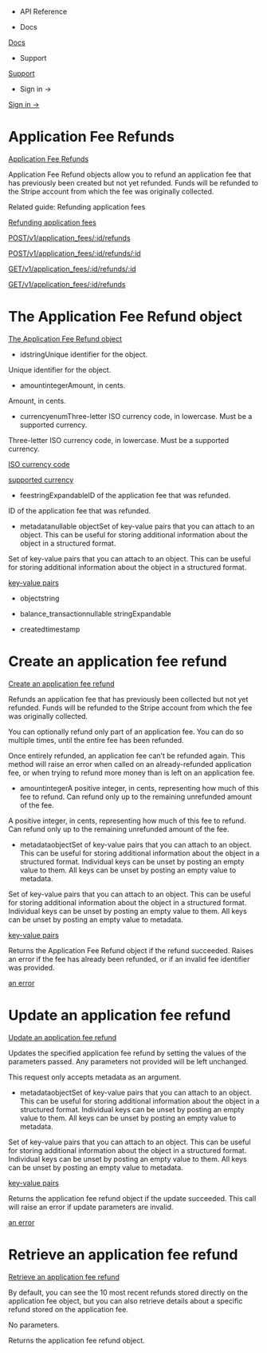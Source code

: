 - API Reference

- Docs

[Docs](/)

- Support

[Support](https://support.stripe.com)

- Sign in →

[Sign in →](https://dashboard.stripe.com/login)

# Application Fee Refunds

[Application Fee Refunds](/api/fee_refunds)

Application Fee Refund objects allow you to refund an application fee that has previously been created but not yet refunded. Funds will be refunded to the Stripe account from which the fee was originally collected.

Related guide: Refunding application fees

[Refunding application fees](/connect/destination-charges#refunding-app-fee)

[POST/v1/application_fees/:id/refunds](/api/fee_refunds/create)

[POST/v1/application_fees/:id/refunds/:id](/api/fee_refunds/update)

[GET/v1/application_fees/:id/refunds/:id](/api/fee_refunds/retrieve)

[GET/v1/application_fees/:id/refunds](/api/fee_refunds/list)

# The Application Fee Refund object

[The Application Fee Refund object](/api/fee_refunds/object)

- idstringUnique identifier for the object.

Unique identifier for the object.

- amountintegerAmount, in cents.

Amount, in cents.

- currencyenumThree-letter ISO currency code, in lowercase. Must be a supported currency.

Three-letter ISO currency code, in lowercase. Must be a supported currency.

[ISO currency code](https://www.iso.org/iso-4217-currency-codes.html)

[supported currency](https://stripe.com/docs/currencies)

- feestringExpandableID of the application fee that was refunded.

ID of the application fee that was refunded.

- metadatanullable objectSet of key-value pairs that you can attach to an object. This can be useful for storing additional information about the object in a structured format.

Set of key-value pairs that you can attach to an object. This can be useful for storing additional information about the object in a structured format.

[key-value pairs](/api/metadata)

- objectstring

- balance_transactionnullable stringExpandable

- createdtimestamp

# Create an application fee refund

[Create an application fee refund](/api/fee_refunds/create)

Refunds an application fee that has previously been collected but not yet refunded. Funds will be refunded to the Stripe account from which the fee was originally collected.

You can optionally refund only part of an application fee. You can do so multiple times, until the entire fee has been refunded.

Once entirely refunded, an application fee can’t be refunded again. This method will raise an error when called on an already-refunded application fee, or when trying to refund more money than is left on an application fee.

- amountintegerA positive integer, in cents, representing how much of this fee to refund. Can refund only up to the remaining unrefunded amount of the fee.

A positive integer, in cents, representing how much of this fee to refund. Can refund only up to the remaining unrefunded amount of the fee.

- metadataobjectSet of key-value pairs that you can attach to an object. This can be useful for storing additional information about the object in a structured format. Individual keys can be unset by posting an empty value to them. All keys can be unset by posting an empty value to metadata.

Set of key-value pairs that you can attach to an object. This can be useful for storing additional information about the object in a structured format. Individual keys can be unset by posting an empty value to them. All keys can be unset by posting an empty value to metadata.

[key-value pairs](/api/metadata)

Returns the Application Fee Refund object if the refund succeeded. Raises an error if the fee has already been refunded, or if an invalid fee identifier was provided.

[an error](#errors)

# Update an application fee refund

[Update an application fee refund](/api/fee_refunds/update)

Updates the specified application fee refund by setting the values of the parameters passed. Any parameters not provided will be left unchanged.

This request only accepts metadata as an argument.

- metadataobjectSet of key-value pairs that you can attach to an object. This can be useful for storing additional information about the object in a structured format. Individual keys can be unset by posting an empty value to them. All keys can be unset by posting an empty value to metadata.

Set of key-value pairs that you can attach to an object. This can be useful for storing additional information about the object in a structured format. Individual keys can be unset by posting an empty value to them. All keys can be unset by posting an empty value to metadata.

[key-value pairs](/api/metadata)

Returns the application fee refund object if the update succeeded. This call will raise an error if update parameters are invalid.

[an error](#errors)

# Retrieve an application fee refund

[Retrieve an application fee refund](/api/fee_refunds/retrieve)

By default, you can see the 10 most recent refunds stored directly on the application fee object, but you can also retrieve details about a specific refund stored on the application fee.

No parameters.

Returns the application fee refund object.
